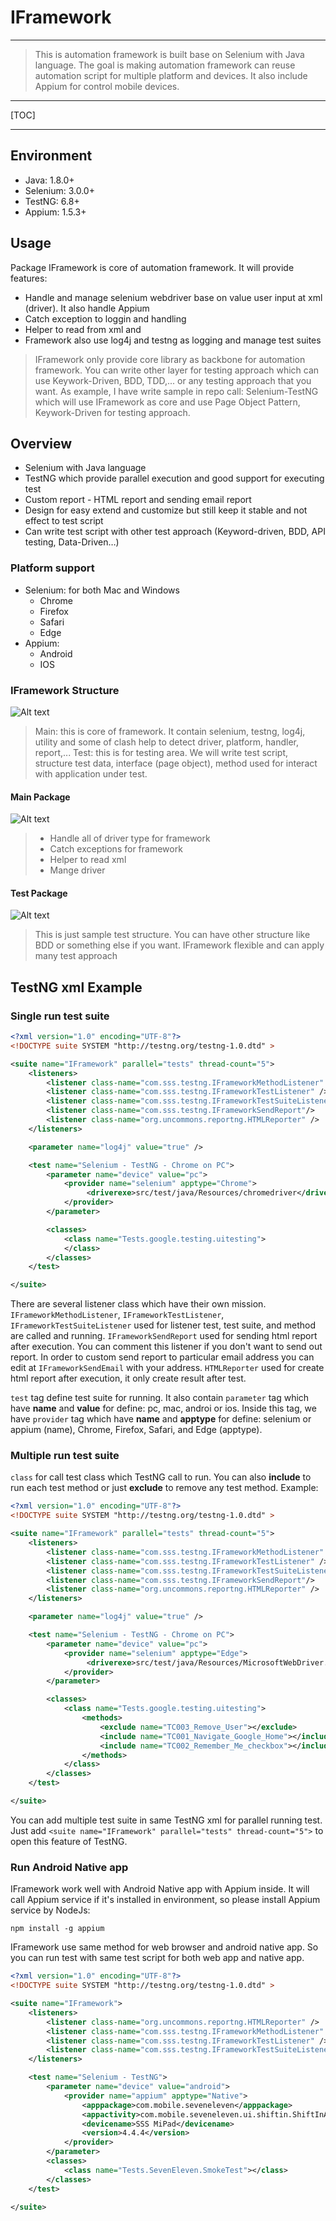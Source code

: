 # IFramework

----------

> This is automation framework is built base on Selenium with Java language. The goal is making automation framework can reuse automation script for multiple platform and devices. It also include Appium for control mobile devices.


----------


[TOC]


----------

## Environment

- Java: 1.8.0+
- Selenium: 3.0.0+
- TestNG: 6.8+
- Appium: 1.5.3+

## Usage

Package IFramework is core of automation framework. It will provide features:
- Handle and manage selenium webdriver base on value user input at xml (driver). It also handle Appium
- Catch exception to loggin and handling
- Helper to read from xml and
- Framework also use log4j and testng as logging and manage test suites

>IFramework only provide core library as backbone for automation framework. You can write other layer for testing approach which can use Keywork-Driven, BDD, TDD,... or any testing approach that you want. As example, I have write sample in repo call: Selenium-TestNG which will use IFramework as core and use Page Object Pattern, Keywork-Driven for testing approach.

## Overview
- Selenium with Java language
- TestNG which provide parallel execution and good support for executing test
- Custom report - HTML report and sending email report
- Design for easy extend and customize but still keep it stable and not effect to test script
- Can write test script with other test approach (Keyword-driven, BDD, API testing, Data-Driven…)

### Platform support

- Selenium: for both Mac and Windows
	-	Chrome
	-	Firefox
	-	Safari
	-	Edge
- Appium: 
	- Android
	- IOS

### IFramework Structure

![Alt text](1479441481178.png)

>Main: this is core of framework. It contain selenium, testng, log4j, utility and some of clash help to detect driver, platform, handler, report,...
>Test: this is for testing area. We will write test script, structure test data, interface (page object), method used for interact with application under test.

#### Main Package
![Alt text](1479441723275.png)

> - Handle all of driver type for framework  
> - Catch exceptions for framework 
> - Helper to read xml  
> - Mange driver

#### Test Package
![Alt text](1479441906031.png)

>This is just sample test structure. You can have other structure like BDD or something else if you want. IFramework flexible and can apply many test approach

## TestNG xml Example

### Single run test suite

```xml
<?xml version="1.0" encoding="UTF-8"?>
<!DOCTYPE suite SYSTEM "http://testng.org/testng-1.0.dtd" >

<suite name="IFramework" parallel="tests" thread-count="5">
	<listeners>
		<listener class-name="com.sss.testng.IFrameworkMethodListener" />
		<listener class-name="com.sss.testng.IFrameworkTestListener" />
		<listener class-name="com.sss.testng.IFrameworkTestSuiteListener" />
		<listener class-name="com.sss.testng.IFrameworkSendReport"/>
		<listener class-name="org.uncommons.reportng.HTMLReporter" />
	</listeners>

	<parameter name="log4j" value="true" />

	<test name="Selenium - TestNG - Chrome on PC">
		<parameter name="device" value="pc">
			<provider name="selenium" apptype="Chrome">
                 <driverexe>src/test/java/Resources/chromedriver</driverexe>
			</provider>
		</parameter>

		<classes>
			<class name="Tests.google.testing.uitesting">
			</class>
		</classes>
	</test>

</suite>

```

There are several listener class which have their own mission. `IFrameworkMethodListener`, `IFrameworkTestListener`,  `IFrameworkTestSuiteListener` used for listener test, test suite, and method are called and running. `IFrameworkSendReport` used for sending html report after execution. You can comment this listener if you don't want to send out report. In order to custom send report to particular email address you can edit at `IFrameworkSendEmail` with your address. `HTMLReporter` used for create html report after execution, it only create result after test.

`test` tag define test suite for running. It also contain `parameter` tag which have **name** and **value** for define: pc, mac, androi or ios. Inside this tag, we have `provider` tag which have **name** and **apptype** for define: selenium or appium (name), Chrome, Firefox, Safari, and Edge (apptype).

### Multiple run test suite

`class` for call test class which TestNG call to run. You can also **include** to run each test method or just **exclude** to remove any test method. Example:

```xml
<?xml version="1.0" encoding="UTF-8"?>
<!DOCTYPE suite SYSTEM "http://testng.org/testng-1.0.dtd" >

<suite name="IFramework" parallel="tests" thread-count="5">
	<listeners>
		<listener class-name="com.sss.testng.IFrameworkMethodListener" />
		<listener class-name="com.sss.testng.IFrameworkTestListener" />
		<listener class-name="com.sss.testng.IFrameworkTestSuiteListener" />
		<listener class-name="com.sss.testng.IFrameworkSendReport"/>
		<listener class-name="org.uncommons.reportng.HTMLReporter" />
	</listeners>

	<parameter name="log4j" value="true" />

	<test name="Selenium - TestNG - Chrome on PC">
		<parameter name="device" value="pc">
			<provider name="selenium" apptype="Edge">
                 <driverexe>src/test/java/Resources/MicrosoftWebDriver.exe</driverexe>
			</provider>
		</parameter>

		<classes>
			<class name="Tests.google.testing.uitesting">
				<methods>
					<exclude name="TC003_Remove_User"></exclude>
					<include name="TC001_Navigate_Google_Home"></include>
					<include name="TC002_Remember_Me_checkbox"></include>
				</methods>
			</class>
		</classes>
	</test>

</suite>
```

You can add multiple test suite in same TestNG xml for parallel running test. Just add `<suite name="IFramework" parallel="tests" thread-count="5">` to open this feature of TestNG. 

### Run Android Native app

IFramework work well with Android Native app with Appium inside. It will call Appium service if it's installed in environment, so please install Appium service by NodeJs:

```
npm install -g appium
```

IFramework use same method for web browser and android native app. So you can run test with same test script for both web app and native app.

```xml
<?xml version="1.0" encoding="UTF-8"?>
<!DOCTYPE suite SYSTEM "http://testng.org/testng-1.0.dtd" >

<suite name="IFramework">
	<listeners>
		<listener class-name="org.uncommons.reportng.HTMLReporter" />
		<listener class-name="com.sss.testng.IFrameworkMethodListener" />
		<listener class-name="com.sss.testng.IFrameworkTestListener" />
		<listener class-name="com.sss.testng.IFrameworkTestSuiteListener"/>
	</listeners>

	<test name="Selenium - TestNG">
		<parameter name="device" value="android">
			<provider name="appium" apptype="Native">
				<apppackage>com.mobile.seveneleven</apppackage>
				<appactivity>com.mobile.seveneleven.ui.shiftin.ShiftInActivity</appactivity>
                <devicename>SSS MiPad</devicename>
				<version>4.4.4</version>
			</provider>
		</parameter>
		<classes>
			<class name="Tests.SevenEleven.SmokeTest"></class>
		</classes>
	</test>

</suite> 
```